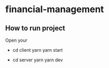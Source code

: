 # financial-management

## How to run project
Open your 
- cd client
yarn
yarn start

- cd server
yarn 
yarn dev
